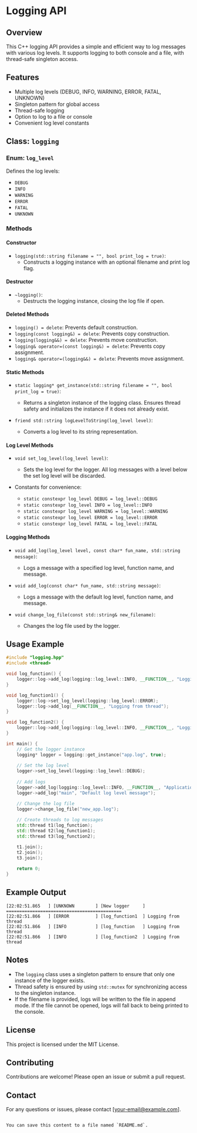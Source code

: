# Logging API

## Overview
This C++ logging API provides a simple and efficient way to log messages with various log levels. It supports logging to both console and a file, with thread-safe singleton access.

## Features
- Multiple log levels (DEBUG, INFO, WARNING, ERROR, FATAL, UNKNOWN)
- Singleton pattern for global access
- Thread-safe logging
- Option to log to a file or console
- Convenient log level constants

## Class: `logging`

### Enum: `log_level`
Defines the log levels:
- `DEBUG`
- `INFO`
- `WARNING`
- `ERROR`
- `FATAL`
- `UNKNOWN`

### Methods

#### Constructor
- `logging(std::string filename = "", bool print_log = true)`:
  - Constructs a logging instance with an optional filename and print log flag.

#### Destructor
- `~logging()`:
  - Destructs the logging instance, closing the log file if open.

#### Deleted Methods
- `logging() = delete`: Prevents default construction.
- `logging(const logging&) = delete`: Prevents copy construction.
- `logging(logging&&) = delete`: Prevents move construction.
- `logging& operator=(const logging&) = delete`: Prevents copy assignment.
- `logging& operator=(logging&&) = delete`: Prevents move assignment.

#### Static Methods
- `static logging* get_instance(std::string filename = "", bool print_log = true)`:
  - Returns a singleton instance of the logging class. Ensures thread safety and initializes the instance if it does not already exist.

- `friend std::string logLevelToString(log_level level)`:
  - Converts a log level to its string representation.

#### Log Level Methods
- `void set_log_level(log_level level)`:
  - Sets the log level for the logger. All log messages with a level below the set log level will be discarded.

- Constants for convenience:
  - `static constexpr log_level DEBUG = log_level::DEBUG`
  - `static constexpr log_level INFO = log_level::INFO`
  - `static constexpr log_level WARNING = log_level::WARNING`
  - `static constexpr log_level ERROR = log_level::ERROR`
  - `static constexpr log_level FATAL = log_level::FATAL`

#### Logging Methods
- `void add_log(log_level level, const char* fun_name, std::string message)`:
  - Logs a message with a specified log level, function name, and message.

- `void add_log(const char* fun_name, std::string message)`:
  - Logs a message with the default log level, function name, and message.

- `void change_log_file(const std::string& new_filename)`:
  - Changes the log file used by the logger.

## Usage Example

```cpp
#include "logging.hpp"
#include <thread>

void log_function() {
    logger::log->add_log(logging::log_level::INFO, __FUNCTION__, "Logging from thread");
}

void log_function1() {
    logger::log->set_log_level(logging::log_level::ERROR);
    logger::log->add_log(__FUNCTION__, "Logging from thread");
}

void log_function2() {
    logger::log->add_log(logging::log_level::INFO, __FUNCTION__, "Logging from thread");
}

int main() {
    // Get the logger instance
    logging* logger = logging::get_instance("app.log", true);
    
    // Set the log level
    logger->set_log_level(logging::log_level::DEBUG);
    
    // Add logs
    logger->add_log(logging::log_level::INFO, __FUNCTION__, "Application started");
    logger->add_log("main", "Default log level message");

    // Change the log file
    logger->change_log_file("new_app.log");
    
    // Create threads to log messages
    std::thread t1(log_function);
    std::thread t2(log_function1);
    std::thread t3(log_function2);

    t1.join();
    t2.join();
    t3.join();
    
    return 0;
}
```

## Example Output

```
[22:02:51.865   ] [UNKNOWN        ] [New logger     ] ============================================
[22:02:51.866   ] [ERROR          ] [log_function1  ] Logging from thread
[22:02:51.866   ] [INFO           ] [log_function   ] Logging from thread
[22:02:51.866   ] [INFO           ] [log_function2  ] Logging from thread
```

## Notes
- The `logging` class uses a singleton pattern to ensure that only one instance of the logger exists.
- Thread safety is ensured by using `std::mutex` for synchronizing access to the singleton instance.
- If the filename is provided, logs will be written to the file in append mode. If the file cannot be opened, logs will fall back to being printed to the console.

## License
This project is licensed under the MIT License.

## Contributing
Contributions are welcome! Please open an issue or submit a pull request.

## Contact
For any questions or issues, please contact [your-email@example.com].
```

You can save this content to a file named `README.md`.